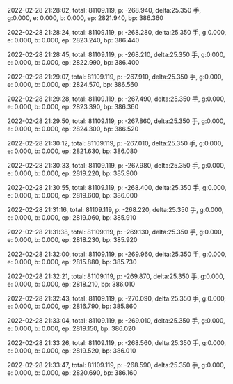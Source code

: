 2022-02-28 21:28:02, total: 81109.119, p: -268.940, delta:25.350 手, g:0.000, e: 0.000, b: 0.000, ep: 2821.940, bp: 386.360

2022-02-28 21:28:24, total: 81109.119, p: -268.280, delta:25.350 手, g:0.000, e: 0.000, b: 0.000, ep: 2823.240, bp: 386.440

2022-02-28 21:28:45, total: 81109.119, p: -268.210, delta:25.350 手, g:0.000, e: 0.000, b: 0.000, ep: 2822.990, bp: 386.400

2022-02-28 21:29:07, total: 81109.119, p: -267.910, delta:25.350 手, g:0.000, e: 0.000, b: 0.000, ep: 2824.570, bp: 386.560

2022-02-28 21:29:28, total: 81109.119, p: -267.490, delta:25.350 手, g:0.000, e: 0.000, b: 0.000, ep: 2823.390, bp: 386.360

2022-02-28 21:29:50, total: 81109.119, p: -267.860, delta:25.350 手, g:0.000, e: 0.000, b: 0.000, ep: 2824.300, bp: 386.520

2022-02-28 21:30:12, total: 81109.119, p: -267.010, delta:25.350 手, g:0.000, e: 0.000, b: 0.000, ep: 2821.630, bp: 386.080

2022-02-28 21:30:33, total: 81109.119, p: -267.980, delta:25.350 手, g:0.000, e: 0.000, b: 0.000, ep: 2819.220, bp: 385.900

2022-02-28 21:30:55, total: 81109.119, p: -268.400, delta:25.350 手, g:0.000, e: 0.000, b: 0.000, ep: 2819.600, bp: 386.000

2022-02-28 21:31:16, total: 81109.119, p: -268.220, delta:25.350 手, g:0.000, e: 0.000, b: 0.000, ep: 2819.060, bp: 385.910

2022-02-28 21:31:38, total: 81109.119, p: -269.130, delta:25.350 手, g:0.000, e: 0.000, b: 0.000, ep: 2818.230, bp: 385.920

2022-02-28 21:32:00, total: 81109.119, p: -269.960, delta:25.350 手, g:0.000, e: 0.000, b: 0.000, ep: 2815.880, bp: 385.730

2022-02-28 21:32:21, total: 81109.119, p: -269.870, delta:25.350 手, g:0.000, e: 0.000, b: 0.000, ep: 2818.210, bp: 386.010

2022-02-28 21:32:43, total: 81109.119, p: -270.090, delta:25.350 手, g:0.000, e: 0.000, b: 0.000, ep: 2816.790, bp: 385.860

2022-02-28 21:33:04, total: 81109.119, p: -269.010, delta:25.350 手, g:0.000, e: 0.000, b: 0.000, ep: 2819.150, bp: 386.020

2022-02-28 21:33:26, total: 81109.119, p: -268.560, delta:25.350 手, g:0.000, e: 0.000, b: 0.000, ep: 2819.520, bp: 386.010

2022-02-28 21:33:47, total: 81109.119, p: -268.590, delta:25.350 手, g:0.000, e: 0.000, b: 0.000, ep: 2820.690, bp: 386.160
